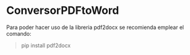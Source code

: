 ﻿# ConversorPDFtoWord
Para poder hacer uso de la libreria pdf2docx se recomienda emplear el comando:
> pip install pdf2docx
